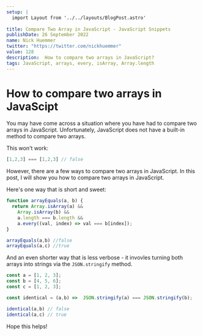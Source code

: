```yaml
---
setup: |
  import Layout from '../../layouts/BlogPost.astro'
  
title: Compare Two Array in JavaScript - JavaScript Snippets
publishDate: 26 September 2022
name: Nick Huemmer
twitter: "https://twitter.com/nickhuemmer"
value: 128
description:  How to compare two arrays in JavaScript?
tags: JavaScript, arrays, every, isArray, Array.length
---
```


# How to compare two arrays in JavaScipt

You may have come across a situation where you have had to compare two arrays in JavaScript.  Unfortunately, JavaScript does not have a built-in method to compare two arrays.  

This won't work:
```javascript
[1,2,3] === [1,2,3] // false
```

However, there are a few ways to compare two arrays in JavaScript.  In this post, I will show you how to compare two arrays in JavaScript.


Here's one way that is short and sweet:
```javascript
function arrayEquals(a, b) {
  return Array.isArray(a) &&
    Array.isArray(b) &&
    a.length === b.length &&
    a.every((val, index) => val === b[index]);
}

arrayEquals(a,b) //false
arrayEquals(a,c) //true
```

And an even shorter way that is less verbose - it invovles turning both arrays into strings via the `JSON.stringify` method.  
```javascript
const a = [1, 2, 3];
const b = [4, 5, 6];
const c = [1, 2, 3];

const identical = (a,b) =>  JSON.stringify(a) === JSON.stringify(b);

identical(a,b) // false
identical(a,c) // true
```

Hope this helps!